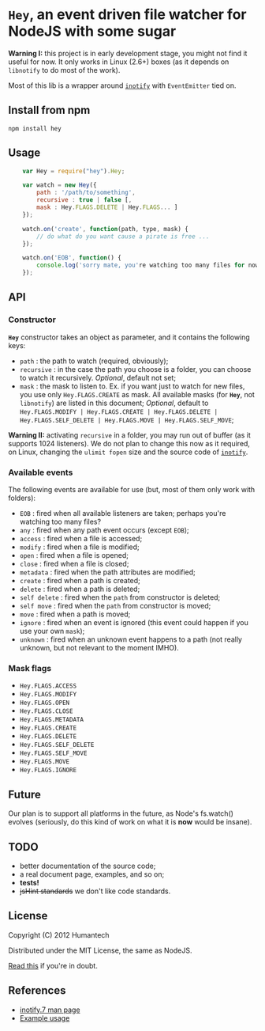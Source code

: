 # `Hey`, an event driven file watcher for NodeJS with some sugar

**Warning I:** this project is in early development stage, you might not find it useful for now. It only works in Linux (2.6+) boxes (as it depends on `libnotify` to do most of the work).

Most of this lib is a wrapper around [`inotify`](https://github.com/c4milo/node-inotify) with `EventEmitter` tied on.

## Install from npm

	npm install hey

## Usage
```javascript
	var Hey = require("hey").Hey;

	var watch = new Hey({
		path : '/path/to/something',
		recursive : true | false [,
		mask : Hey.FLAGS.DELETE | Hey.FLAGS... ]
	});

	watch.on('create', function(path, type, mask) {
		// do what do you want cause a pirate is free ...
	});

	watch.on('EOB', function() {
		console.log('sorry mate, you're watching too many files for now');
	});
```
## API

### Constructor

**`Hey`** constructor takes an object as parameter, and it contains the following keys:

* `path` : the path to watch (required, obviously);
* `recursive` : in the case the path you choose is a folder, you can choose to watch it recursively. *Optional*, default not set;
* `mask` : the mask to listen to. Ex. if you want just to watch for new files, you use only `Hey.FLAGS.CREATE` as mask. All available masks (for **`Hey`**, not `libnotify`) are listed in this document; *Optional*, default to `Hey.FLAGS.MODIFY | Hey.FLAGS.CREATE | Hey.FLAGS.DELETE | Hey.FLAGS.SELF_DELETE | Hey.FLAGS.MOVE | Hey.FLAGS.SELF_MOVE`;


**Warning II:** activating `recursive` in a folder, you may run out of buffer (as it supports 1024 listeners). We do not plan to change this now as it required, on Linux, changing the `ulimit fopen` size and the source code of [`inotify`](https://github.com/c4milo/node-inotify).

### Available events

The following events are available for use (but, most of them only work with folders):

* `EOB` : fired when all available listeners are taken; perhaps you're watching too many files?
* `any` : fired when any path event occurs (except `EOB`);
* `access` : fired when a file is accessed;
* `modify` : fired when a file is modified;
* `open` : fired when a file is opened;
* `close` : fired when a file is closed;
* `metadata` : fired when the path attributes are modified;
* `create` : fired when a path is created;
* `delete` : fired when a path is deleted;
* `self delete` : fired when the `path` from constructor is deleted;
* `self move` : fired when the `path` from constructor is moved;
* `move` : fired when a path is moved;
* `ignore` : fired when an event is ignored (this event could happen if you use your own `mask`);
* `unknown` : fired when an unknown event happens to a path (not really unknown, but not relevant to the moment IMHO).

### Mask flags

* `Hey.FLAGS.ACCESS`
* `Hey.FLAGS.MODIFY`
* `Hey.FLAGS.OPEN`
* `Hey.FLAGS.CLOSE`
* `Hey.FLAGS.METADATA`
* `Hey.FLAGS.CREATE`
* `Hey.FLAGS.DELETE`
* `Hey.FLAGS.SELF_DELETE`
* `Hey.FLAGS.SELF_MOVE`
* `Hey.FLAGS.MOVE`
* `Hey.FLAGS.IGNORE`

## Future

Our plan is to support all platforms in the future, as Node's fs.watch() evolves (seriously, do this kind of work on what it is **now** would be insane).

## TODO

* better documentation of the source code;
* a real document page, examples, and so on;
* **tests!**
* ~~jsHint standards~~ we don't like code standards.

## License

Copyright (C) 2012 Humantech

Distributed under the MIT License, the same as NodeJS.

[Read this](https://github.com/humantech/hey/blob/master/LICENSE) if you're in doubt.

## References
* [inotify.7 man page](http://www.kernel.org/doc/man-pages/online/pages/man7/inotify.7.html)
* [Example usage](https://github.com/humantech/hey/blob/master/examples/directory.js)
